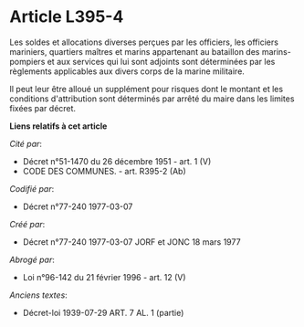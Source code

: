 # Article L395-4

Les soldes et allocations diverses perçues par les officiers, les officiers mariniers, quartiers maîtres et marins
appartenant au bataillon des marins-pompiers et aux services qui lui sont adjoints sont déterminées par les règlements
applicables aux divers corps de la marine militaire.

Il peut leur être alloué un supplément pour risques dont le montant et les conditions d'attribution sont déterminés par
arrêté du maire dans les limites fixées par décret.

**Liens relatifs à cet article**

_Cité par_:

  - Décret n°51-1470 du 26 décembre 1951 - art. 1 (V)
  - CODE DES COMMUNES. - art. R395-2 (Ab)

_Codifié par_:

  - Décret n°77-240 1977-03-07

_Créé par_:

  - Décret n°77-240 1977-03-07 JORF et JONC 18 mars 1977

_Abrogé par_:

  - Loi n°96-142 du 21 février 1996 - art. 12 (V)

_Anciens textes_:

  - Décret-loi 1939-07-29 ART. 7 AL. 1 (partie)
